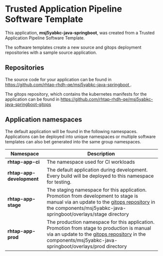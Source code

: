 # Trusted Application Pipeline Software Template

This application, **msj5yabkc-java-springboot**, was created from a Trusted Application Pipeline Software Template.

The software templates create a new source and gitops deployment repositories with a sample source application. 

## Repositories

The source code for your application can be found in [https://github.com/rhtap-rhdh-qe/msj5yabkc-java-springboot ](https://github.com/rhtap-rhdh-qe/msj5yabkc-java-springboot ).
 
The gitops repository, which contains the kubernetes manifests for the application can be found in 
[https://github.com/rhtap-rhdh-qe/msj5yabkc-java-springboot-gitops ](https://github.com/rhtap-rhdh-qe/msj5yabkc-java-springboot-gitops ) 

## Application namespaces 

The default application will be found in the following namespaces. Applications can be deployed into unique namespaces or multiple software templates can also bet generated into the same group namespaces.  

|  Namespace   |  Description   |  
| -------- | -------- |
| **rhtap-app-ci** | The namespace used for CI workloads |
| **rhtap-app-development** | The default application during development. Every build will be deployed to this namespace for testing. |
| **rhtap-app-stage** | The staging namespace for this application. Promotion from development to stage is manual via an update to the [gitops repository](https://github.com/rhtap-rhdh-qe/msj5yabkc-java-springboot-gitops ) in the components/msj5yabkc-java-springboot/overlays/stage directory |
| **rhtap-app-prod** | The production namespace for this application. Promotion from stage to production is manual via an update to the [gitops repository](https://github.com/rhtap-rhdh-qe/msj5yabkc-java-springboot-gitops ) in the components/msj5yabkc-java-springboot/overlays/prod directory |
